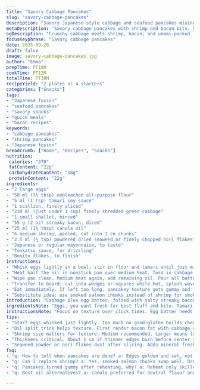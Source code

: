 ```yaml
---
title: "Savory Cabbage Pancakes"
slug: "savory-cabbage-pancakes"
description: "Savory Japanese-style cabbage and seafood pancakes mixing eggs with flour and soy for body. Sizzle of bacon lardons with crisped edges and onions softening into sweet background. Shrimp folded in last minute, just turning opaque. Cooked as thick discs, gold crusts crackle on pan, edges curling slightly. Topped with flaky dried seaweed powder; drizzle tangy Japanese mayo and dark, sweet tonkatsu sauce for punch. Bonito flakes dance in heat, smoky and umami-rich scents rising. Balance of crunchy, tender, and savory layers. Practical tweak swaps regular soy for tamari, adds twist of grated ginger to counterbalance fattiness. Timing relies on appearance, aroma, and texture cues more than exact minutes. Good for 2 hungry mouths or 4 nibblers."
metaDescription: "Savory cabbage pancakes with shrimp and bacon bits. Crisp edges, tender centers; layered umami. Quick Japanese fusion skillet dish for 2-4 servings."
ogDescription: "Crunchy cabbage meets shrimp, bacon, and umami-packed layers. Golden-edged, tender-centered pancakes done with medium heat cues and bold drizzles."
focusKeyphrase: "Savory cabbage pancakes"
date: 2025-09-28
draft: false
image: savory-cabbage-pancakes.jpg
author: "Emma"
prepTime: PT18M
cookTime: PT12M
totalTime: PT30M
recipeYield: "2 plates or 4 starters"
categories: ["Snacks"]
tags:
- "Japanese fusion"
- "seafood pancakes"
- "savory snacks"
- "quick meals"
- "bacon recipes"
keywords:
- "cabbage pancakes"
- "shrimp pancakes"
- "Japanese fusion"
breadcrumb: ["Home", "Recipes", "Snacks"]
nutrition: 
 calories: "370"
 fatContent: "22g"
 carbohydrateContent: "18g"
 proteinContent: "22g"
ingredients:
- "2 large eggs"
- "50 ml (3½ tbsp) unbleached all-purpose flour"
- "5 ml (1 tsp) tamari soy sauce"
- "1 scallion, finely sliced"
- "230 ml (just under 1 cup) finely shredded green cabbage"
- "1 small shallot, minced"
- "55 g (2 oz) streaky bacon, diced"
- "25 ml (1½ tbsp) canola oil"
- "6 medium shrimp, peeled, cut into 1 cm chunks"
- "2.5 ml (½ tsp) powdered dried seaweed or finely chopped nori flakes"
- "Japanese or regular mayonnaise, to taste"
- "Tonkatsu sauce, for drizzling"
- "Bonito flakes, to finish"
instructions:
- "Whisk eggs lightly in a bowl; stir in flour and tamari until just mixed with no lumps. Fold in sliced scallion last to keep freshness intact."
- "Heat half the oil in nonstick pan over medium heat. Toss in cabbage, shallot, and bacon bits. Sauté until cabbage softens and translucency appears; about 6 minutes—not browned, but losing crunch. Then add shrimp chunks. Cook 90 seconds, till shrimp turn opaque but not rubbery. Remove from heat and drain any excess fat if crazy greasy. Fold this mix into egg batter gently."
- "Wipe pan clean. Medium heat again, add remaining oil. Pour all batter forming 1 cm thick disk. Spread evenly but don’t fuss with edges. Cook about 3 minutes—edges golden and set, center slightly jiggly but not wet. Flip carefully; cook another 1–1½ minutes. Test done by poking center; should spring back slightly, not collapse or feel raw."
- "Transfer to board; cut into wedges or squares while hot, splash wavering aromas will rise. Dust with seaweed powder liberally; drizzle mayo in thin ribbons followed by zigzags of tonkatsu sauce. Scatter bonito flakes on top; watch them dance in the residual heat."
- "Eat immediately. If left too long, pancakey texture gets gummy and flakes lose their movement. Reheating? Gentle skillet warm only, no microwave."
- "Substitute idea: use smoked salmon chunks instead of shrimp for smoky marine notes—drop bacon if doing this to avoid competing fats. For spicy kick, mix 1 tsp grated ginger or a pinch of shichimi pepper into batter."
introduction: "Cabbage plus egg batter, folded with salty streaky bacon and tender shrimp, folded in for texture. Once tried frying it too hot—the edges scorched before center set. Lesson learned: medium heat and patience. The sizzle when cabbage hits hot oil tells you it’s starting to soften and the smell is like crackling pork fat in the morning. The layering of contrasts is what sets this apart: crunchy cabbage, chewy shrimp, crispy lardons, fluffy egg. The bonito flakes? Not just decoration—they flutter in the heat, releasing smoky aroma that pulls everything together. Tried swapping flour for cornstarch last time; too crumbly. Stick to unbleached flour, keeps the bind firm yet tender."
ingredientsNote: "Eggs, you want fresh for best fluff and bite. Tamari over regular soy adds depth and less salt shock—good if you hate things too salty. Bacon is king here, but you can swap to pancetta or even turkey bacon, though flavor will shift—milder and less fatty. Cabbage finely shredded because big chunks won’t soften fast enough, it'll be raw in the center if cooking time kept short. Shrimp size matters; medium or smaller is ideal—larger shrimp take longer and risk overcooking outside. Oil choice is canola for neutral flavor and high smoke point; olive oil can talk too much on heat. Seaweed powder adds mineral freshness; if none, use finely shredded nori sheets. Mayonnaise: make it Japanese style if you can, it nails perfect balance of sweet and tangy with eggs. Tonkatsu sauce is sweet-spicy umami bomb but Worcestershire sauce mixed with ketchup and soy works in pinch. Bonito flakes can hide in the pantry long but must be kept dry and weekly refreshed."
instructionsNote: "Focus on texture over clock times. Egg batter needs no over mixing or gluten develops tough chew. When veggies hit the pan, heat should be steady medium, not high; cooking slow lets cabbage translucency show and releases sweet aromatics. Shrimp cooks fast—don’t let them go rubbery or you’ll lose nuance. Oil divide and clean pan trick works wonders—first fry soft ingredients in fat rendered from bacon, second batch cooks batter from clean, oiled surface so pancake doesn’t stick and browns evenly. Flip gently with wide spatula, no rough shoves. Thickness crucial: too thin = burnt, too thick = raw. Resting on cutting board cuts ammonia from seafood but also cools internally; serve right after slicing. I skip flipping if pan surfaces well, but half cook then finish under broiler is an option if frying is tricky. Watch bonite flakes as thermometer: they dance only if pancake is just right hot. Mayonnaise and tonkatsu drizzled after cooking keeps textures sharp and prevents sogginess."
tips:
- "Start eggs whisked just lightly. Too much no good—gluten builds chewy choke. Fold scallions last. Keeps brightness crisp; prevents soggy batter."
- "Oil split trick helps texture. First render bacon fat with cabbage and shallot on medium low. Slow softening, not browning. Adds fat, flavor. Then wipe pan clean; fresh oil for batter fry. Pancake bakes neat, gold crust forms evenly."
- "Shrimp size matters for texture. Medium recommended. Larger means longer cook, risk rubber shell. Add last to veggies, 90 seconds tops. Opaque is done; avoid gray or dry edges."
- "Thickness critical. About 1 cm if thinner edges burn before center sets. Spill batter uneven and edges crisp hard. Too thick leaves raw inside. Watch center jiggle for doneness signal; firm but springy."
- "Seaweed powder or nori flakes dust after slicing. Adds mineral freshness. If none, skip or finely chop sheets. Mayo drizzle—Japanese mayo best, sweet tang cuts bacon fat. Tonkatsu sauce glossy zigzags, smoky punch. Bonito flakes finish heat dance—watch them twitch."
faq:
- "q: How to tell when pancakes are done? a: Edges golden and set, not black. Center jiggle but not wet or raw. Poke for bounce. Bonito flakes twitch if heat right. Smell sweet cabbage fat, shrimp scent. No exact time—eye and nose guide."
- "q: Can I replace shrimp? a: Yes, smoked salmon chunks swap well. Drop bacon if salmon in. Fat overload otherwise. Crab meat works too; leftovers of cooked seafood. Flavor shakes up, adjust ginger or shichimi if spicy needed."
- "q: Pancakes turned gummy after reheating, why? a: Reheat only skillet low heat, no microwave. Microwave heats uneven, makes coating soggy gummy. Pancake starches and egg react badly to nukes. Heat gently restores crisp."
- "q: Best oil alternatives? a: Canola preferred for neutral flavor and high smoke point. Olive oil talks too much under heat, burns. Sesame oil half mix can add smoky note. Avoid butter or low smoke fats or risk smoke and bitter flavor."

---
```

